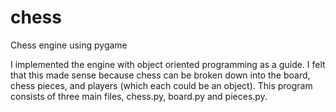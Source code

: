 # chess
Chess engine using pygame


I implemented the engine with object oriented programming as a guide. I felt that this made sense because chess can be broken down into the board, chess pieces, and players (which each could be an object). This program consists of three main files, chess.py, board.py and pieces.py.
